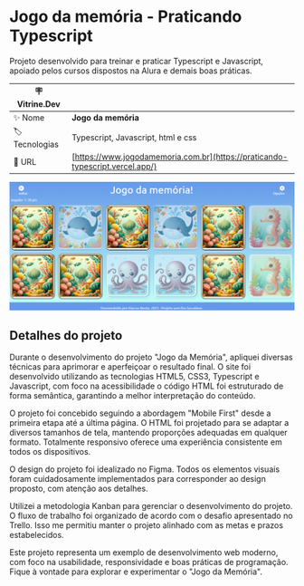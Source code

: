 # Jogo da memória - Praticando Typescript
Projeto desenvolvido para treinar e praticar Typescript e Javascript, apoiado pelos cursos dispostos na Alura e demais boas práticas.

| :placard: Vitrine.Dev |     |
| -------------  | --- |
| :sparkles: Nome        | **Jogo da memória**
| :label: Tecnologias | Typescript, Javascript, html e css
| :rocket: URL         | [https://www.jogodamemoria.com.br](https://praticando-typescript.vercel.app/)

<!-- Inserir imagem com a #vitrinedev ao final do link -->
![](banner.PNG#vitrinedev)

## Detalhes do projeto

Durante o desenvolvimento do projeto "Jogo da Memória", apliquei diversas técnicas para aprimorar e aperfeiçoar o resultado final. O site foi desenvolvido utilizando as tecnologias HTML5, CSS3, Typescript e Javascript, com foco na acessibilidade o código HTML foi estruturado de forma semântica, garantindo a melhor interpretação do conteúdo.

O projeto foi concebido seguindo a abordagem "Mobile First" desde a primeira etapa até a última página. O HTML foi projetado para se adaptar a diversos tamanhos de tela, mantendo proporções adequadas em qualquer formato. Totalmente responsivo oferece uma experiência consistente em todos os dispositivos.

O design do projeto foi idealizado no Figma. Todos os elementos visuais foram cuidadosamente implementados para corresponder ao design proposto, com atenção aos detalhes.

Utilizei a metodologia Kanban para gerenciar o desenvolvimento do projeto. O fluxo de trabalho foi organizado de acordo com o desafio apresentado no Trello. Isso me permitiu manter o projeto alinhado com as metas e prazos estabelecidos.

Este projeto representa um exemplo de desenvolvimento web moderno, com foco na usabilidade, responsividade e boas práticas de programação. Fique à vontade para explorar e experimentar o "Jogo da Memória".
